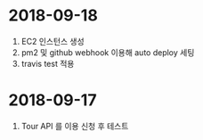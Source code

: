 # 2018-09-18
1. EC2 인스턴스 생성
2. pm2 및 github webhook 이용해 auto deploy 세팅
3. travis test 적용
# 2018-09-17
1. Tour API 를 이용 신청 후 테스트